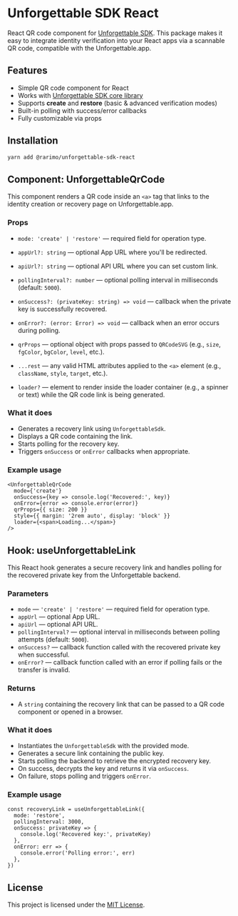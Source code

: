 # Unforgettable SDK React

React QR code component for [Unforgettable SDK](https://github.com/rarimo/unforgettable-sdk).
This package makes it easy to integrate identity verification into your React apps via a scannable QR code, compatible with the Unforgettable.app.

## Features

- Simple QR code component for React
- Works with [Unforgettable SDK core library](https://github.com/rarimo/unforgettable-sdk/tree/main/packages/core)
- Supports **create** and **restore** (basic & advanced verification modes)
- Built-in polling with success/error callbacks
- Fully customizable via props

## Installation

```bash
yarn add @rarimo/unforgettable-sdk-react
```

## Component: UnforgettableQrCode

This component renders a QR code inside an `<a>` tag that links to the identity creation or recovery page on Unforgettable.app.

### Props

- `mode: 'create' | 'restore'` — required field for operation type.

- `appUrl?: string` — optional App URL where you'll be redirected.

- `apiUrl?: string` — optional API URL where you can set custom link.

- `pollingInterval?: number` — optional polling interval in milliseconds (default: `5000`).

- `onSuccess?: (privateKey: string) => void` — callback when the private key is successfully recovered.

- `onError?: (error: Error) => void` — callback when an error occurs during polling.

- `qrProps` — optional object with props passed to `QRCodeSVG` (e.g., `size`, `fgColor`, `bgColor`, `level`, etc.).

- `...rest` — any valid HTML attributes applied to the `<a>` element (e.g., `className`, `style`, `target`, etc.).

- `loader?` — element to render inside the loader container (e.g., a spinner or text) while the QR code link is being generated.

### What it does

- Generates a recovery link using `UnforgettableSdk`.
- Displays a QR code containing the link.
- Starts polling for the recovery key.
- Triggers `onSuccess` or `onError` callbacks when appropriate.

### Example usage

```tsx
<UnforgettableQrCode
  mode={'create'}
  onSuccess={key => console.log('Recovered:', key)}
  onError={error => console.error(error)}
  qrProps={{ size: 200 }}
  style={{ margin: '2rem auto', display: 'block' }}
  loader={<span>Loading...</span>}
/>
```

## Hook: useUnforgettableLink

This React hook generates a secure recovery link and handles polling for the recovered private key from the Unforgettable backend.

### Parameters

- `mode` — `'create' | 'restore'` — required field for operation type.
- `appUrl` — optional App URL.
- `apiUrl` — optional API URL.
- `pollingInterval?` — optional interval in milliseconds between polling attempts (default: `5000`).
- `onSuccess?` — callback function called with the recovered private key when successful.
- `onError?` — callback function called with an error if polling fails or the transfer is invalid.

### Returns

- A `string` containing the recovery link that can be passed to a QR code component or opened in a browser.

### What it does

- Instantiates the `UnforgettableSdk` with the provided mode.
- Generates a secure link containing the public key.
- Starts polling the backend to retrieve the encrypted recovery key.
- On success, decrypts the key and returns it via `onSuccess`.
- On failure, stops polling and triggers `onError`.

### Example usage

```tsx
const recoveryLink = useUnforgettableLink({
  mode: 'restore',
  pollingInterval: 3000,
  onSuccess: privateKey => {
    console.log('Recovered key:', privateKey)
  },
  onError: err => {
    console.error('Polling error:', err)
  },
})
```

## License

This project is licensed under the [MIT License](./LICENSE).
